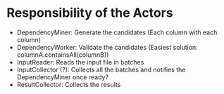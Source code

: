 # Responsibility of the Actors

- DependencyMiner: Generate the candidates (Each column with each column)
- DependencyWorker: Validate the candidates (Easiest solution: columnA.containsAll(columnB))
- InputReader: Reads the input file in batches
- InputCollector (?): Collects all the batches and notifies the DependencyMiner once ready?
- ResultCollector: Collects the results